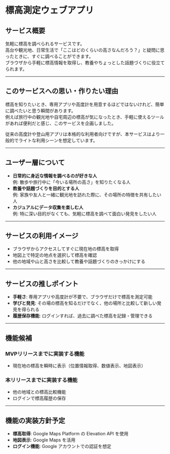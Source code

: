 # 標高測定ウェブアプリ

## サービス概要
気軽に標高を調べられるサービスです。  
高台や観光地、日常生活で「ここはどのくらいの高さなんだろう？」と疑問に思ったときに、すぐに調べることができます。  
ブラウザから手軽に標高情報を取得し、教養やちょっとした話題づくりに役立てられます。

---

## このサービスへの思い・作りたい理由
標高を知りたいとき、専用アプリや高度計を用意するほどではないけれど、簡単に調べたいと思う瞬間があります。  
例えば旅行中の観光地や自宅周辺の標高が気になったとき、手軽に使えるツールがあれば便利だと感じ、このサービスを企画しました。  

従来の高度計や登山用アプリは本格的な利用者向けですが、本サービスはより一般的でライトな利用シーンを想定しています。

---

## ユーザー層について
- **日常的に身近な情報を調べるのが好きな人**  
  例: 散歩や旅行中に「今いる場所の高さ」を知りたくなる人  
- **教養や話題づくりを目的とする人**  
  例: 家族や友人と一緒に観光地を訪れた際に、その場所の特徴を共有したい人  
- **カジュアルにデータ収集を楽しむ人**  
  例: 特に深い目的がなくても、気軽に標高を調べて面白い発見をしたい人  

---

## サービスの利用イメージ
- ブラウザからアクセスしてすぐに現在地の標高を取得  
- 地図上で特定の地点を選択して標高を確認  
- 他の地域や山と高さを比較して教養や話題づくりのきっかけにする  

---

## サービスの推しポイント
- **手軽さ**: 専用アプリや高度計が不要で、ブラウザだけで標高を測定可能  
- **学びと発見**: その場の標高を知るだけでなく、他の場所と比較して新しい発見を得られる  
- **履歴保存機能**: ログインすれば、過去に調べた標高を記録・管理できる  

---

## 機能候補
### MVPリリースまでに実装する機能
- 現在地の標高を瞬時に表示（位置情報取得、数値表示、地図表示）  

### 本リリースまでに実装する機能
- 他の地域との標高比較機能  
- ログインで標高履歴の保存  

---

## 機能の実装方針予定
- **標高取得**: Google Maps Platform の Elevation API を使用  
- **地図表示**: Google Maps を活用  
- **ログイン機能**: Google アカウントでの認証を想定  



